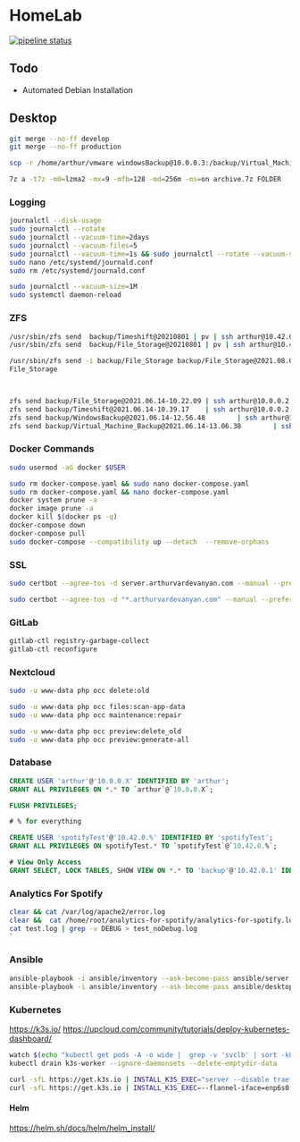 # HomeLab

[![pipeline status](https://gitlab.arthurvardevanyan.com/ArthurVardevanyan/HomeLab/badges/production/pipeline.svg)](https://gitlab.arthurvardevanyan.com/ArthurVardevanyan/HomeLab/-/commits/production)

## Todo

- Automated Debian Installation

## Desktop

```bash
git merge --no-ff develop
git merge --no-ff production

scp -r /home/arthur/vmware windowsBackup@10.0.0.3:/backup/Virtual_Machine_Backup/vmware

7z a -t7z -m0=lzma2 -mx=9 -mfb=128 -md=256m -ms=on archive.7z FOLDER
```

### Logging

```bash
journalctl --disk-usage
sudo journalctl --rotate
sudo journalctl --vacuum-time=2days
sudo journalctl --vacuum-files=5
sudo journalctl --vacuum-time=1s && sudo journalctl --rotate --vacuum-size=5000M
sudo nano /etc/systemd/journald.conf
sudo rm /etc/systemd/journald.conf

sudo journalctl --vacuum-size=1M
sudo systemctl daemon-reload
```

### ZFS

```bash
/usr/sbin/zfs send  backup/Timeshift@20210801 | pv | ssh arthur@10.42.0.105 /usr/sbin/zfs receive -F backup/Timeshift
/usr/sbin/zfs send  backup/File_Storage@20210801 | pv | ssh arthur@10.42.0.105 /usr/sbin/zfs receive -F backup/File_Storage

/usr/sbin/zfs send -i backup/File_Storage backup/File_Storage@2021.08.01 | pv | ssh arthur@10.42.0.105 /usr/sbin/zfs receive -F backup/
File_Storage



zfs send backup/File_Storage@2021.06.14-10.22.09 | ssh arthur@10.0.0.2 zfs receive -F backup/File_Storage
zfs send backup/Timeshift@2021.06.14-10.39.17    | ssh arthur@10.0.0.2 zfs receive -F backup/Timeshift
zfs send backup/WindowsBackup@2021.06.14-12.56.48        | ssh arthur@10.0.0.2 zfs receive -F backup/WindowsBackup
zfs send backup/Virtual_Machine_Backup@2021.06.14-13.06.38        | ssh arthur@10.0.0.2 zfs receive -F backup/Virtual_Machine_Backup
```

### Docker Commands

```bash
sudo usermod -aG docker $USER

sudo rm docker-compose.yaml && sudo nano docker-compose.yaml
sudo rm docker-compose.yaml && nano docker-compose.yaml
docker system prune -a
docker image prune -a
docker kill $(docker ps -q)
docker-compose down
docker-compose pull
sudo docker-compose --compatibility up --detach  --remove-orphans
```

### SSL

```bash
sudo certbot --agree-tos -d server.arthurvardevanyan.com --manual --preferred-challenges dns certonly

sudo certbot --agree-tos -d "*.arthurvardevanyan.com" --manual --preferred-challenges dns certonly
```

### GitLab

```bash
gitlab-ctl registry-garbage-collect
gitlab-ctl reconfigure
```

### Nextcloud

```bash
sudo -u www-data php occ delete:old

sudo -u www-data php occ files:scan-app-data
sudo -u www-data php occ maintenance:repair

sudo -u www-data php occ preview:delete_old
sudo -u www-data php occ preview:generate-all
```

### Database

```sql
CREATE USER 'arthur'@'10.0.0.X' IDENTIFIED BY 'arthur'; 
GRANT ALL PRIVILEGES ON *.* TO `arthur`@`10.0.0.X`;

FLUSH PRIVILEGES;

# % for everything

CREATE USER 'spotifyTest'@'10.42.0.%' IDENTIFIED BY 'spotifyTest'; 
GRANT ALL PRIVILEGES ON spotifyTest.* TO `spotifyTest`@`10.42.0.%`;

# View Only Access
GRANT SELECT, LOCK TABLES, SHOW VIEW ON *.* TO 'backup'@'10.42.0.1' IDENTIFIED BY 'backup';
```

### Analytics For Spotify

```bash
clear && cat /var/log/apache2/error.log 
clear &&  cat /home/root/analytics-for-spotify/analytics-for-spotify.log  | grep -v DEBUG 
cat test.log | grep -v DEBUG > test_noDebug.log
`
```

### Ansible

```bash
ansible-playbook -i ansible/inventory --ask-become-pass ansible/server.yaml --ask-pass
ansible-playbook -i ansible/inventory --ask-become-pass ansible/desktop.yaml --ask-pass
```

### Kubernetes

<https://k3s.io/> <https://upcloud.com/community/tutorials/deploy-kubernetes-dashboard/>

```bash
watch $(echo "kubectl get pods -A -o wide |  grep -v 'svclb' | sort -k8 -r")
kubectl drain k3s-worker --ignore-daemonsets --delete-emptydir-data

curl -sfL https://get.k3s.io | INSTALL_K3S_EXEC="server --disable traefik --flannel-iface=enp1s0" sh
curl -sfL https://get.k3s.io | INSTALL_K3S_EXEC=--flannel-iface=enp6s0 K3S_URL=https://10.0.0.3:6443 K3S_TOKEN=$K3S_TOKEN sh -
```

#### Helm

<https://helm.sh/docs/helm/helm_install/>
